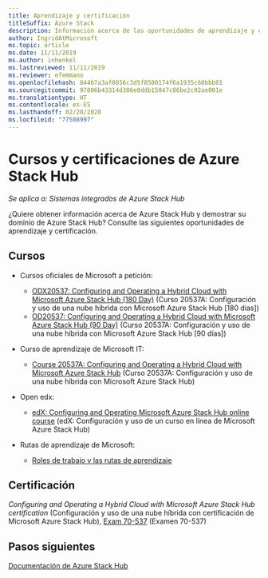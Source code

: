 ```yaml
---
title: Aprendizaje y certificación
titleSuffix: Azure Stack
description: Información acerca de las oportunidades de aprendizaje y certificación de Azure Stack Hub.
author: IngridAtMicrosoft
ms.topic: article
ms.date: 11/11/2019
ms.author: inhenkel
ms.lastreviewed: 11/11/2019
ms.reviewer: efemmano
ms.openlocfilehash: 844b7a3af0856c3d5f8500174f6a1935c60bbb01
ms.sourcegitcommit: 97806b43314d306e0ddb15847c86be2c92ae001e
ms.translationtype: HT
ms.contentlocale: es-ES
ms.lasthandoff: 02/20/2020
ms.locfileid: "77508997"
---
```

# <a name="azure-stack-hub-training-and-certification"></a>Cursos y certificaciones de Azure Stack Hub

*Se aplica a: Sistemas integrados de Azure Stack Hub*

¿Quiere obtener información acerca de Azure Stack Hub y demostrar su dominio de Azure Stack Hub? Consulte las siguientes oportunidades de aprendizaje y certificación.

## <a name="training"></a>Cursos

- Cursos oficiales de Microsoft a petición:
   - [ODX20537: Configuring and Operating a Hybrid Cloud with Microsoft Azure Stack Hub (180 Day)](https://www.microsoft.com/learning/course.aspx?cid=ODX20537) (Curso 20537A: Configuración y uso de una nube híbrida con Microsoft Azure Stack Hub [180 días])
   - [OD20537: Configuring and Operating a Hybrid Cloud with Microsoft Azure Stack Hub (90 Day)](https://www.microsoft.com/learning/course.aspx?cid=OD20537) (Curso 20537A: Configuración y uso de una nube híbrida con Microsoft Azure Stack Hub [90 días])

- Curso de aprendizaje de Microsoft IT:
   - [Course 20537A: Configuring and Operating a Hybrid Cloud with Microsoft Azure Stack Hub](https://aka.ms/azsmoc) (Curso 20537A: Configuración y uso de una nube híbrida con Microsoft Azure Stack Hub)

- Open edx:
   - [edX: Configuring and Operating Microsoft Azure Stack Hub online course](https://aka.ms/AzureStackMOOC) (edX: Configuración y uso de un curso en línea de Microsoft Azure Stack Hub)
   
- Rutas de aprendizaje de Microsoft:
   - [Roles de trabajo y las rutas de aprendizaje](https://azure.microsoft.com/training/learning-paths/)

## <a name="certification"></a>Certificación

*Configuring and Operating a Hybrid Cloud with Microsoft Azure Stack Hub certification* (Configuración y uso de una nube híbrida con certificación de Microsoft Azure Stack Hub), [Exam 70-537](https://www.microsoft.com/learning/exam-70-537.aspx) (Examen 70-537)

## <a name="next-steps"></a>Pasos siguientes

[Documentación de Azure Stack Hub](/azure-stack/operator)
